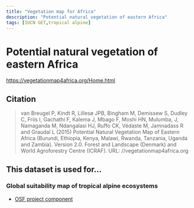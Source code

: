 ```yaml
---
title: "Vegetation map for Africa"
description: "Potential natural vegetation of eastern Africa"
tags: [IUCN GET,tropical alpine]
---
```

# Potential natural vegetation of eastern Africa

https://vegetationmap4africa.org/Home.html

## Citation

> van Breugel P, Kindt R, Lillesø JPB, Bingham M, Demissew S, Dudley C, Friis I, Gachathi F, Kalema J, Mbago F, Moshi HN, Mulumba, J, Namaganda M, Ndangalasi HJ, Ruffo CK, Védaste M, Jamnadass R and Graudal L (2015) Potential Natural Vegetation Map of Eastern Africa (Burundi, Ethiopia, Kenya, Malawi, Rwanda, Tanzania, Uganda and Zambia). Version 2.0. Forest and Landscape (Denmark) and World Agroforestry Centre (ICRAF). URL: //vegetationmap4africa.org

## This dataset is used for...


### Global suitability map of tropical alpine ecosystems
- [OSF project component](https://osf.io/vaund/)